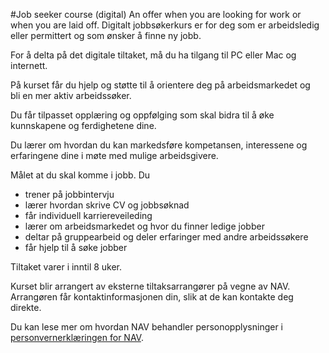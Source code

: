#Job seeker course (digital)
An offer when you are looking for work or when you are laid off.
Digitalt jobbsøkerkurs er for deg som er arbeidsledig eller permittert og som ønsker å finne ny jobb.  

 For å delta på det digitale tiltaket, må du ha tilgang til PC eller Mac og internett.

 På kurset får du hjelp og støtte til å orientere deg på arbeidsmarkedet og bli en mer aktiv arbeidssøker.

 Du får tilpasset opplæring og oppfølging som skal bidra til å øke kunnskapene og ferdighetene dine.

 Du lærer om hvordan du kan markedsføre kompetansen, interessene og erfaringene dine i møte med mulige arbeidsgivere.

 Målet at du skal komme i jobb. Du 

 * trener på jobbintervju
* lærer hvordan skrive CV og jobbsøknad
* får individuell karriereveileding
* lærer om arbeidsmarkedet og hvor du finner ledige jobber
* deltar på gruppearbeid og deler erfaringer med andre arbeidssøkere
* får hjelp til å søke jobber

 Tiltaket varer i inntil 8 uker.

 Kurset blir arrangert av eksterne tiltaksarrangører på vegne av NAV. Arrangøren får kontaktinformasjonen din, slik at de kan kontakte deg direkte.

 Du kan lese mer om hvordan NAV behandler personopplysninger i [personvernerklæringen for NAV](/personvernerklaering).

 